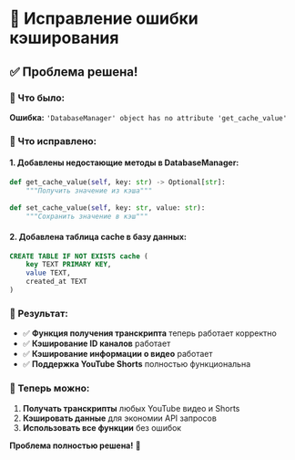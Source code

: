 # 🔧 Исправление ошибки кэширования

## ✅ Проблема решена!

### 🚨 Что было:

**Ошибка:** `'DatabaseManager' object has no attribute 'get_cache_value'`

### 🔧 Что исправлено:

#### **1. Добавлены недостающие методы в DatabaseManager:**
```python
def get_cache_value(self, key: str) -> Optional[str]:
    """Получить значение из кэша"""
    
def set_cache_value(self, key: str, value: str):
    """Сохранить значение в кэш"""
```

#### **2. Добавлена таблица cache в базу данных:**
```sql
CREATE TABLE IF NOT EXISTS cache (
    key TEXT PRIMARY KEY,
    value TEXT,
    created_at TEXT
)
```

### 🎯 Результат:

- ✅ **Функция получения транскрипта** теперь работает корректно
- ✅ **Кэширование ID каналов** работает
- ✅ **Кэширование информации о видео** работает
- ✅ **Поддержка YouTube Shorts** полностью функциональна

### 🚀 Теперь можно:

1. **Получать транскрипты** любых YouTube видео и Shorts
2. **Кэшировать данные** для экономии API запросов
3. **Использовать все функции** без ошибок

**Проблема полностью решена!** 🎉









